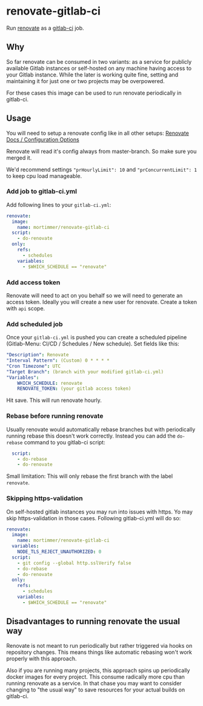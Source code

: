 # renovate-gitlab-ci
Run [renovate](https://github.com/renovatebot/renovate) as a [gitlab-ci](https://docs.gitlab.com/ee/ci/) job.

## Why
So far renovate can be consumed in two variants: as a service for publicly available Gitlab instances or self-hosted on any machine having access to your Gitlab instance. While the later is working quite fine, setting and maintaining it for just one or two projects may be overpowered.

For these cases this image can be used to run renovate periodically in gitlab-ci.

## Usage

You will need to setup a renovate config like in all other setups: [Renovate Docs / Configuration Options](https://docs.renovatebot.com/configuration-options/)

Renovate will read it's config always from master-branch. So make sure you merged it. 

We'd recommend settings `"prHourlyLimit": 10` and `"prConcurrentLimit": 1` to keep cpu load manageable.

### Add job to gitlab-ci.yml
Add following lines to your `gitlab-ci.yml`: 
```yml
renovate:
  image:
    name: mortimmer/renovate-gitlab-ci
  script:
    - do-renovate
  only:
    refs:
      - schedules
    variables:
      - $WHICH_SCHEDULE == "renovate"
```

### Add access token
Renovate will need to act on you behalf so we will need to generate an access token. Ideally you will create a new user for renovate. Create a token with `api` scope.

### Add scheduled job
Once your `gitlab-ci.yml` is pushed you can create a scheduled pipeline (Gitlab-Menu: CI/CD / Schedules / New schedule). Set fields like this:

```yaml
"Description": Renovate
"Interval Pattern": (Custom) 0 * * * *  
"Cron Timezone": UTC
"Target Branch": (branch with your modified gitlab-ci.yml)
"Variables":
    WHICH_SCHEDULE: renovate
    RENOVATE_TOKEN: (your gitlab access token)
```

Hit save. This will run renovate hourly.

### Rebase before running renovate
Usually renovate would automatically rebase branches but with periodically running rebase this doesn't work correctly. Instead you can add the `do-rebase` command to you gitlab-ci script:

```yml
  script:
    - do-rebase
    - do-renovate
```

Small limitation: This will only rebase the first branch with the label `renovate`.

### Skipping https-validation
On self-hosted gitlab instances you may run into issues with https. Yo may skip https-validation in those cases. Following gitlab-ci.yml will do so:

```yml
renovate:
  image:
    name: mortimmer/renovate-gitlab-ci
  variables:
    NODE_TLS_REJECT_UNAUTHORIZED: 0
  script:
    - git config --global http.sslVerify false
    - do-rebase
    - do-renovate
  only:
    refs:
      - schedules
    variables:
      - $WHICH_SCHEDULE == "renovate"
```

## Disadvantages to running renovate the usual way
Renovate is not meant to run periodically but rather triggered via hooks on repository changes. This means things like automatic rebasing won't work properly with this approach.

Also if you are running many projects, this approach spins up periodically docker images for every project. This consume radically more cpu than running renovate as a service. In that chase you may want to consider changing to "the usual way" to save resources for your actual builds on gitlab-ci.
